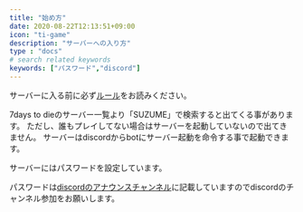 ```yaml
---
title: "始め方"
date: 2020-08-22T12:13:51+09:00
icon: "ti-game"
description: "サーバーへの入り方"
type : "docs"
# search related keywords
keywords: ["パスワード","discord"]
---
```


サーバーに入る前に必ず[ルール](/rules/)をお読みください。

7days to dieのサーバー一覧より「SUZUME」で検索すると出てくる事があります。
ただし、誰もプレイしてない場合はサーバーを起動していないので出てきません。
サーバーはdiscordからbotにサーバー起動を命令する事で起動できます。

サーバーにはパスワードを設定しています。

パスワードは[discordのアナウンスチャンネル](https://discord.gg/TU632z)に記載していますのでdiscordのチャンネル参加をお願いします。

